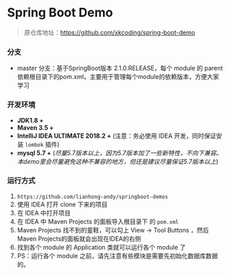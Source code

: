 # Spring Boot Demo

> 原仓库地址：https://github.com/xkcoding/spring-boot-demo

### 分支
- master 分支：基于SpringBoot版本 2.1.0.RELEASE，每个 module 的 parent 依赖根目录下的pom.xml，主要用于管理每个module的依赖版本，方便大家学习

### 开发环境
- **JDK1.8 +**
- **Maven 3.5 +**
- **IntelliJ IDEA ULTIMATE 2018.2 +** (注意：务必使用 IDEA 开发，同时保证安装 `lombok` 插件)
- **mysql 5.7 +** (*尽量5.7版本以上，因为5.7版本加了一些新特性，不向下兼容。本demo里会尽量避免这种不兼容的地方，但还是建议尽量保证5.7版本以上*)


### 运行方式

1. `https://github.com/lianhong-andy/springboot-demos`
2. 使用 IDEA 打开 clone 下来的项目
3. 在 IDEA 中打开项目
4. 在 IDEA 中 Maven Projects 的面板导入根目录下 的 `pom.xml`
5. Maven Projects 找不到的童鞋，可以勾上 View -> Tool Buttons ，然后Maven Projects的面板就会出现在IDEA的右侧
6. 找到各个 module 的 Application 类就可以运行各个 module 了
7. PS：运行各个 module 之前，请先注意有些模块是需要先初始化数据库数据的。